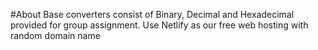 #About
Base converters consist of Binary, Decimal and Hexadecimal provided for group assignment. Use Netlify as our free web hosting with random domain name
